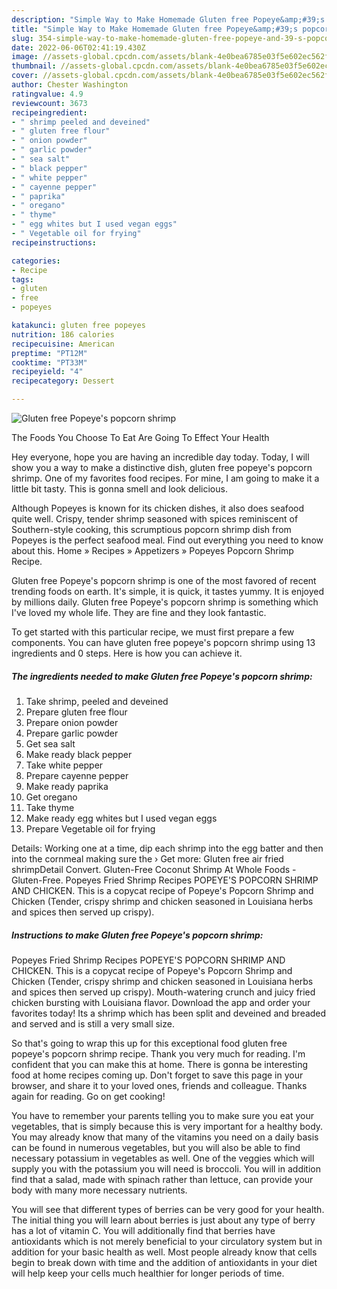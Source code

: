 ```yaml
---
description: "Simple Way to Make Homemade Gluten free Popeye&amp;#39;s popcorn shrimp"
title: "Simple Way to Make Homemade Gluten free Popeye&amp;#39;s popcorn shrimp"
slug: 354-simple-way-to-make-homemade-gluten-free-popeye-and-39-s-popcorn-shrimp
date: 2022-06-06T02:41:19.430Z
image: //assets-global.cpcdn.com/assets/blank-4e0bea6785e03f5e602ec562f230caae08da540cada707380b4fe1bbebba43da.png
thumbnail: //assets-global.cpcdn.com/assets/blank-4e0bea6785e03f5e602ec562f230caae08da540cada707380b4fe1bbebba43da.png
cover: //assets-global.cpcdn.com/assets/blank-4e0bea6785e03f5e602ec562f230caae08da540cada707380b4fe1bbebba43da.png
author: Chester Washington
ratingvalue: 4.9
reviewcount: 3673
recipeingredient:
- " shrimp peeled and deveined"
- " gluten free flour"
- " onion powder"
- " garlic powder"
- " sea salt"
- " black pepper"
- " white pepper"
- " cayenne pepper"
- " paprika"
- " oregano"
- " thyme"
- " egg whites but I used vegan eggs"
- " Vegetable oil for frying"
recipeinstructions:

categories:
- Recipe
tags:
- gluten
- free
- popeyes

katakunci: gluten free popeyes 
nutrition: 186 calories
recipecuisine: American
preptime: "PT12M"
cooktime: "PT33M"
recipeyield: "4"
recipecategory: Dessert

---
```



![Gluten free Popeye&#39;s popcorn shrimp](//assets-global.cpcdn.com/assets/blank-4e0bea6785e03f5e602ec562f230caae08da540cada707380b4fe1bbebba43da.png)

The Foods You Choose To Eat Are Going To Effect Your Health

Hey everyone, hope you are having an incredible day today. Today, I will show you a way to make a distinctive dish, gluten free popeye&#39;s popcorn shrimp. One of my favorites food recipes. For mine, I am going to make it a little bit tasty. This is gonna smell and look delicious.

Although Popeyes is known for its chicken dishes, it also does seafood quite well. Crispy, tender shrimp seasoned with spices reminiscent of Southern-style cooking, this scrumptious popcorn shrimp dish from Popeyes is the perfect seafood meal. Find out everything you need to know about this. Home » Recipes » Appetizers » Popeyes Popcorn Shrimp Recipe.

Gluten free Popeye&#39;s popcorn shrimp is one of the most favored of recent trending foods on earth. It's simple, it is quick, it tastes yummy. It is enjoyed by millions daily. Gluten free Popeye&#39;s popcorn shrimp is something which I've loved my whole life. They are fine and they look fantastic.


To get started with this particular recipe, we must first prepare a few components. You can have gluten free popeye&#39;s popcorn shrimp using 13 ingredients and 0 steps. Here is how you can achieve it.

<!--inarticleads1-->

##### The ingredients needed to make Gluten free Popeye&#39;s popcorn shrimp:

1. Take  shrimp, peeled and deveined
1. Prepare  gluten free flour
1. Prepare  onion powder
1. Prepare  garlic powder
1. Get  sea salt
1. Make ready  black pepper
1. Take  white pepper
1. Prepare  cayenne pepper
1. Make ready  paprika
1. Get  oregano
1. Take  thyme
1. Make ready  egg whites but I used vegan eggs
1. Prepare  Vegetable oil for frying


Details: Working one at a time, dip each shrimp into the egg batter and then into the cornmeal making sure the › Get more: Gluten free air fried shrimpDetail Convert. Gluten-Free Coconut Shrimp At Whole Foods - Gluten-Free. Popeyes Fried Shrimp Recipes POPEYE&#39;S POPCORN SHRIMP AND CHICKEN. This is a copycat recipe of Popeye&#39;s Popcorn Shrimp and Chicken (Tender, crispy shrimp and chicken seasoned in Louisiana herbs and spices then served up crispy). 

<!--inarticleads2-->

##### Instructions to make Gluten free Popeye&#39;s popcorn shrimp:



Popeyes Fried Shrimp Recipes POPEYE&#39;S POPCORN SHRIMP AND CHICKEN. This is a copycat recipe of Popeye&#39;s Popcorn Shrimp and Chicken (Tender, crispy shrimp and chicken seasoned in Louisiana herbs and spices then served up crispy). Mouth-watering crunch and juicy fried chicken bursting with Louisiana flavor. Download the app and order your favorites today! Its a shrimp which has been split and deveined and breaded and served and is still a very small size. 

So that's going to wrap this up for this exceptional food gluten free popeye&#39;s popcorn shrimp recipe. Thank you very much for reading. I'm confident that you can make this at home. There is gonna be interesting food at home recipes coming up. Don't forget to save this page in your browser, and share it to your loved ones, friends and colleague. Thanks again for reading. Go on get cooking!

You have to remember your parents telling you to make sure you eat your vegetables, that is simply because this is very important for a healthy body. You may already know that many of the vitamins you need on a daily basis can be found in numerous vegetables, but you will also be able to find necessary potassium in vegetables as well. One of the veggies which will supply you with the potassium you will need is broccoli. You will in addition find that a salad, made with spinach rather than lettuce, can provide your body with many more necessary nutrients.

You will see that different types of berries can be very good for your health. The initial thing you will learn about berries is just about any type of berry has a lot of vitamin C. You will additionally find that berries have antioxidants which is not merely beneficial to your circulatory system but in addition for your basic health as well. Most people already know that cells begin to break down with time and the addition of antioxidants in your diet will help keep your cells much healthier for longer periods of time.
